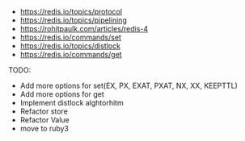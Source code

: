 * https://redis.io/topics/protocol
* https://redis.io/topics/pipelining
* https://rohitpaulk.com/articles/redis-4
* https://redis.io/commands/set
* https://redis.io/topics/distlock
* https://redis.io/commands/get

TODO:
* Add more options for set(EX, PX, EXAT, PXAT, NX, XX, KEEPTTL)
* Add more options for get
* Implement distlock alghtorhitm
* Refactor store
* Refactor Value
* move to ruby3

